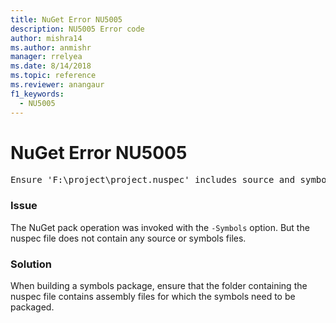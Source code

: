 ```yaml
---
title: NuGet Error NU5005
description: NU5005 Error code
author: mishra14
ms.author: anmishr
manager: rrelyea
ms.date: 8/14/2018
ms.topic: reference
ms.reviewer: anangaur
f1_keywords:
  - NU5005
---
```


# NuGet Error NU5005
<pre>Ensure 'F:\project\project.nuspec' includes source and symbol files. For help on building symbols package, visit http://docs.nuget.org/.</pre>

### Issue

The NuGet pack operation was invoked with the `-Symbols` option. But the nuspec file does not contain any source or symbols files.


### Solution

When building a symbols package, ensure that the folder containing the nuspec file contains assembly files for which the symbols need to be packaged.

